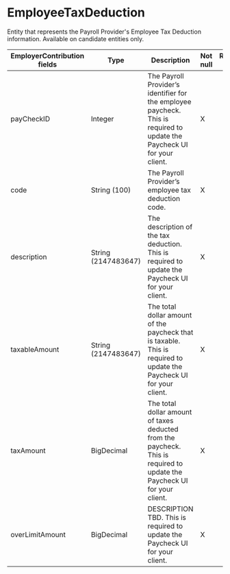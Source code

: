 # EmployeeTaxDeduction

Entity that represents the Payroll Provider's Employee Tax Deduction information. Available on candidate entities only.

<table>
    <colgroup>
        <col width="20%" />
        <col width="20%" />
        <col width="20%" />
        <col width="20%" />
        <col width="20%" />
    </colgroup>
    <thead>
        <tr class="header">
            <th>EmployerContribution fields</th>
            <th>Type</th>
            <th>Description</th>
            <th>Not null</th>
            <th>Read-only</th>
        </tr>
    </thead>
    <tbody>
        <tr class="even">
            <td>payCheckID</td>
            <td>Integer</td>
            <td>The Payroll Provider’s identifier for the employee paycheck. This is required to update the Paycheck UI for your client.</td>
            <td>X</td>
            <td></td>
        </tr>
        <tr class="odd">
            <td>code</td>
            <td>String (100)</td>
            <td>The Payroll Provider’s employee tax deduction code.</td>
            <td>X</td>
            <td></td>
        </tr>
        <tr class="even">
            <td>description</td>
            <td>String (2147483647)</td>
            <td>The description of the tax deduction. This is required to update the Paycheck UI for your client.</td>
            <td>X</td>
            <td></td>
        </tr>
        <tr class="odd">
            <td>taxableAmount</td>
            <td>String (2147483647)</td>
            <td>The total dollar amount of the paycheck that is taxable. This is required to update the Paycheck UI for your client.</td>
            <td>X</td>
            <td></td>
        </tr>
       <tr class="even">
            <td>taxAmount</td>
            <td>BigDecimal</td>
            <td>The total dollar amount of taxes deducted from the paycheck. This is required to update the Paycheck UI for your client.</td>
            <td>X</td>
            <td></td>
        </tr>
        <tr class="odd">
            <td>overLimitAmount</td>
            <td>BigDecimal</td>
            <td>DESCRIPTION TBD. This is required to update the Paycheck UI for your client.</td>
            <td>X</td>
            <td></td>
        </tr>
    </tbody>
</table>


     
        
